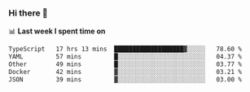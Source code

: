 ### Hi there 👋

<!--
**DBvc/DBvc** is a ✨ _special_ ✨ repository because its `README.md` (this file) appears on your GitHub profile.

Here are some ideas to get you started:

- 🔭 I’m currently working on ...
- 🌱 I’m currently learning ...
- 👯 I’m looking to collaborate on ...
- 🤔 I’m looking for help with ...
- 💬 Ask me about ...
- 📫 How to reach me: ...
- 😄 Pronouns: ...
- ⚡ Fun fact: ...
-->

📊 **Last week I spent time on**
<!--START_SECTION:waka-->

```txt
TypeScript   17 hrs 13 mins  ███████████████████▓░░░░░   78.60 %
YAML         57 mins         █░░░░░░░░░░░░░░░░░░░░░░░░   04.37 %
Other        49 mins         █░░░░░░░░░░░░░░░░░░░░░░░░   03.77 %
Docker       42 mins         ▓░░░░░░░░░░░░░░░░░░░░░░░░   03.21 %
JSON         39 mins         ▓░░░░░░░░░░░░░░░░░░░░░░░░   03.00 %
```

<!--END_SECTION:waka-->

